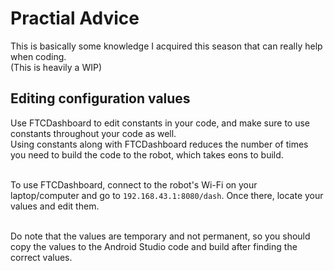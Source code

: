 # Practial Advice

This is basically some knowledge I acquired this season that can really help when coding.<br>
(This is heavily a WIP)

## Editing configuration values

Use FTCDashboard to edit constants in your code, and make sure to use constants throughout your code as well.<br>
Using constants along with FTCDashboard reduces the number of times you need to build the code to the robot, which takes eons to build.<br><br>

To use FTCDashboard, connect to the robot's Wi-Fi on your laptop/computer and go to `192.168.43.1:8080/dash`. Once there, locate your values and edit them.<br><br>

Do note that the values are temporary and not permanent, so you should copy the values to the Android Studio code and build after finding the correct values.
